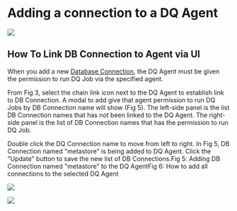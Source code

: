 # Adding a connection to a DQ Agent

![](../../.gitbook/assets/agent\_shuffle.gif)

## How To Link DB Connection to Agent via UI <a href="#how-to-link-db-connection-to-agent-via-ui" id="how-to-link-db-connection-to-agent-via-ui"></a>

When you add a new [Database Connection](https://docs.owl-analytics.com/connecting-to-dbs-in-owl-web/owl-db-connection#how-to-add-db-connection-via-ui), the DQ Agent must be given the permission to run DQ Job via the specified agent.

From Fig 3, select the chain link icon next to the DQ Agent to establish link to DB Connection. A modal to add give that agent permission to run DQ Jobs by DB Connection name will show (Fig 5). The left-side panel is the list DB Connection names that has not been linked to the DQ Agent. The right-side panel is the list of DB Connection names that has the permission to run DQ Job.

Double click the DQ Connection name to move from left to right. In Fig 5, DB Connection named "metastore" is being added to DQ Agent. Click the "Update" button to save the new list of DB Connections.Fig 5: Adding DB Connection named "metastore" to the DQ AgentFig 6: How to add all connections to the selected DQ Agent

![](https://gblobscdn.gitbook.com/assets%2F-Lb9zlrkw1AEC\_k2s2wG%2F-MezgsSFv-xynJD2XJTM%2F-Mezhb0qV-4VR3bXoPzC%2FDQ-Agent-Config-Hint-1.png?alt=media\&token=5e85d0cb-7572-4a05-a95d-c66d5606e641)

![](https://gblobscdn.gitbook.com/assets%2F-Lb9zlrkw1AEC\_k2s2wG%2F-McBIJaM6HGPXZ7Saycu%2F-McBP5WB-FQTCxMHwSMK%2FScreenshot%202021-06-14%20at%205.04.25%20PM.png?alt=media\&token=beca7cf8-3a72-4f64-b991-b258dd88193b)
